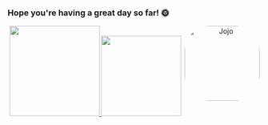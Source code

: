 ### Hope you're having a great day so far! 🌞

<div align="center">
  <a href="https://github.com/JoaoDaviRibeiro">
    <img height="180em" src="https://github-readme-stats.vercel.app/api?username=JoaoDaviRibeiro&show_icons=true&theme=dracula&include_all_commits=true&count_private=true"/>  
    <img height="160em" src="https://github-readme-stats.vercel.app/api/top-langs/?username=JoaoDaviRibeiro&layout=compact&langs_count=7&theme=dark"/>
    <img align="right" alt="Jojo" height="150" style="border-radius:50px;" src="https://cdn.discordapp.com/attachments/964892160124157966/1047305949653770260/download20221102210130.png">
</div>

<!--
**JoaoDaviRibeiro/JoaoDaviRibeiro** is a ✨ _special_ ✨ repository because its `README.md` (this file) appears on your GitHub profile.

Here are some ideas to get you started:

- 🔭 I’m currently working on ...
- 🌱 I’m currently learning ...
- 👯 I’m looking to collaborate on ...
- 🤔 I’m looking for help with ...
- 💬 Ask me about ...
- 📫 How to reach me: ...
- 😄 Pronouns: ...
- ⚡ Fun fact: ...
-->

